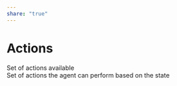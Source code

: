 ```yaml
---  
share: "true"  
---  
```

# Actions  
  
Set of actions available  
Set of actions the agent can perform based on the state